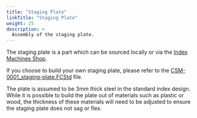 ```yaml
---
title: "Staging Plate"
linkTitle: "Staging Plate"
weight: 25
description: >
  Assembly of the staging plate.
---
```


The staging plate is a part which can be sourced locally or via the [Index Machines Shop](https://shop.indexmachines.io/). 

If you choose to build your own staging plate, please refer to the [CSM-0001_staging-plate.FCStd](https://github.com/index-machines/index/blob/master/pnp/cad/CSM/CSM-0001_staging-plate.FCStd) file. 

The plate is assumed to be 3mm thick steel in the standard index design. While it is possible to build the plate out of 
materials such as plastic or wood, the thickness of these materials will need to be adjusted to ensure the staging plate 
does not sag or flex.
